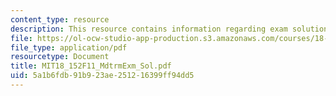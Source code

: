 ```yaml
---
content_type: resource
description: This resource contains information regarding exam solution.
file: https://ol-ocw-studio-app-production.s3.amazonaws.com/courses/18-152-introduction-to-partial-differential-equations-fall-2011/5a1b6fdb91b923ae251216399ff94dd5_MIT18_152F11_MdtrmExm_Sol.pdf
file_type: application/pdf
resourcetype: Document
title: MIT18_152F11_MdtrmExm_Sol.pdf
uid: 5a1b6fdb-91b9-23ae-2512-16399ff94dd5
---
```

